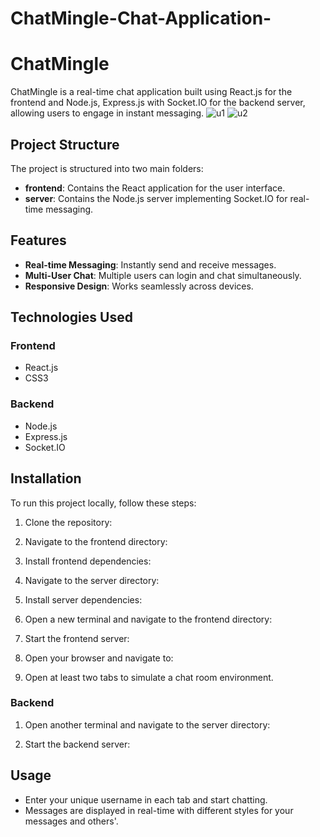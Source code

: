 # ChatMingle-Chat-Application-
# ChatMingle

ChatMingle is a real-time chat application built using React.js for the frontend and Node.js, Express.js with Socket.IO for the backend server, allowing users to engage in instant messaging.
![u1](https://github.com/user-attachments/assets/78d4e86a-d874-4522-87ca-08228a42aead)
![u2](https://github.com/user-attachments/assets/72b514e1-9544-4761-96ed-844597465a47)

## Project Structure

The project is structured into two main folders:

- **frontend**: Contains the React application for the user interface.
- **server**: Contains the Node.js server implementing Socket.IO for real-time messaging.

## Features

- **Real-time Messaging**: Instantly send and receive messages.
- **Multi-User Chat**: Multiple users can login and chat simultaneously.
- **Responsive Design**: Works seamlessly across devices.

## Technologies Used

### Frontend

- React.js
- CSS3

### Backend

- Node.js
- Express.js
- Socket.IO

## Installation

To run this project locally, follow these steps:

1. Clone the repository:
2. Navigate to the frontend directory:

3. Install frontend dependencies:

4. Navigate to the server directory:

5. Install server dependencies:


1. Open a new terminal and navigate to the frontend directory:

2. Start the frontend server:

3. Open your browser and navigate to:



4. Open at least two tabs to simulate a chat room environment.

### Backend

1. Open another terminal and navigate to the server directory:


2. Start the backend server:


## Usage

- Enter your unique username in each tab and start chatting.
- Messages are displayed in real-time with different styles for your messages and others'.


